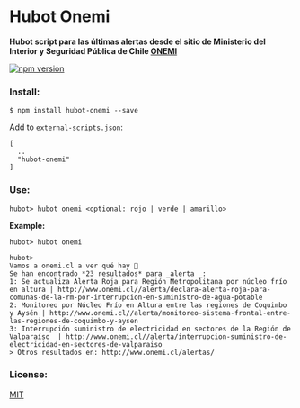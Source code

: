 # Hubot Onemi

**Hubot script para las últimas alertas desde el sitio de Ministerio del Interior y Seguridad Pública de Chile [ONEMI](http://www.onemi.cl)**

[![npm version](https://badge.fury.io/js/hubot-onemi.svg)](https://badge.fury.io/js/hubot-onemi)

### Install:

````
$ npm install hubot-onemi --save
````

Add to `external-scripts.json`:

````
[
  ..
  "hubot-onemi"
]
````

### Use:

````
hubot> hubot onemi <optional: rojo | verde | amarillo>
````

**Example:**

````
hubot> hubot onemi

hubot>
Vamos a onemi.cl a ver qué hay 🚌
Se han encontrado *23 resultados* para _alerta _:
1: Se actualiza Alerta Roja para Región Metropolitana por núcleo frío en altura | http://www.onemi.cl//alerta/declara-alerta-roja-para-comunas-de-la-rm-por-interrupcion-en-suministro-de-agua-potable
2: Monitoreo por Núcleo Frío en Altura entre las regiones de Coquimbo y Aysén | http://www.onemi.cl//alerta/monitoreo-sistema-frontal-entre-las-regiones-de-coquimbo-y-aysen
3: Interrupción suministro de electricidad en sectores de la Región de Valparaíso  | http://www.onemi.cl//alerta/interrupcion-suministro-de-electricidad-en-sectores-de-valparaiso
> Otros resultados en: http://www.onemi.cl/alertas/     

````

### License:
[MIT](https://opensource.org/licenses/MIT)
